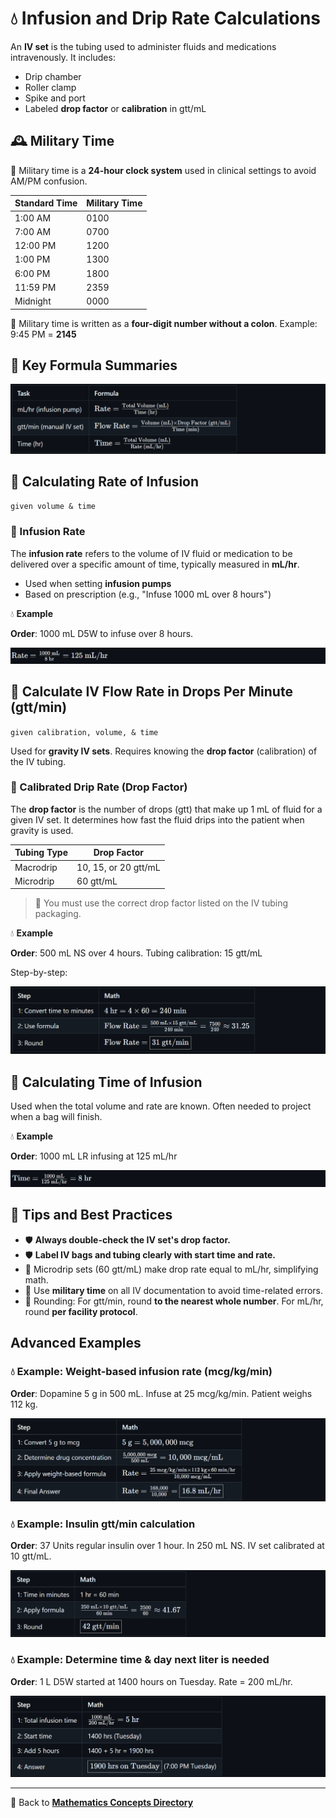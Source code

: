 # 💧 Infusion and Drip Rate Calculations

<!-- 
## Reference

Pharmacy Calculations, 6e; Morton Publishing | Chapter 29
-->

An **IV set** is the tubing used to administer fluids and medications intravenously. It includes:

- Drip chamber
- Roller clamp
- Spike and port
- Labeled **drop factor** or **calibration** in gtt/mL

## 🕰️ Military Time

📌 Military time is a **24-hour clock system** used in clinical settings to avoid AM/PM confusion.

| Standard Time | Military Time |
|---------------|----------------|
| 1:00 AM       | 0100           |
| 7:00 AM       | 0700           |
| 12:00 PM      | 1200           |
| 1:00 PM       | 1300           |
| 6:00 PM       | 1800           |
| 11:59 PM      | 2359           |
| Midnight      | 0000           |

🚨 Military time is written as a **four-digit number without a colon**. Example: 9:45 PM = **2145**

## 🔑 Key Formula Summaries

![key formulas](./img/flow_drip/key_formulas.PNG)
<!-- | Task | Formula |
|------|---------|
| mL/hr (infusion pump) | ${\text{Rate} = \frac{\text{Total Volume (mL)}}{\text{Time (hr)}} }$ |
| gtt/min (manual IV set) | ${\text{Flow Rate} = \frac{\text{Volume (mL)} \times \text{Drop Factor (gtt/mL)}}{\text{Time (min)}} }$ |
| Time (hr) | ${\text{Time} = \frac{\text{Total Volume (mL)}}{\text{Rate (mL/hr)}} }$ | -->

## 📘 Calculating Rate of Infusion

`given volume & time`

### 🧪 Infusion Rate

The **infusion rate** refers to the volume of IV fluid or medication to be delivered over a specific amount of time, typically measured in **mL/hr**.

- Used when setting **infusion pumps**
- Based on prescription (e.g., "Infuse 1000 mL over 8 hours")

💧 **Example**

**Order**: 1000 mL D5W to infuse over 8 hours.

![1000 ml / 8 hr = 125 ml/hr](./img/flow_drip/infusion_example.PNG)
<!-- $\text{Rate} = \frac{\text{1000 mL}}{\text{8 hr}} = \text{125 mL/hr}$ -->

## 📘 Calculate IV Flow Rate in Drops Per Minute (gtt/min)

`given calibration, volume, & time`

Used for **gravity IV sets**. Requires knowing the **drop factor** (calibration) of the IV tubing.

### 📏 Calibrated Drip Rate (Drop Factor)

The **drop factor** is the number of drops (gtt) that make up 1 mL of fluid for a given IV set. It determines how fast the fluid drips into the patient when gravity is used.

| Tubing Type | Drop Factor |
|-------------|-------------|
| Macrodrip   | 10, 15, or 20 gtt/mL |
| Microdrip   | 60 gtt/mL            |

> 🚨 You must use the correct drop factor listed on the IV tubing packaging.

💧 **Example**

**Order**: 500 mL NS over 4 hours. Tubing calibration: 15 gtt/mL

Step-by-step:

![drip rate example](./img/flow_drip/drip_example.PNG)
<!-- | Step | Math |
|------|------|
| 1: Convert time to minutes | ${4\ \text{hr} = 4 \times 60 = 240\ \text{min}}$ |
| 2: Use formula | ${\text{Flow Rate} = \frac{500\ \text{mL} \times 15\ \text{gtt/mL}}{240\ \text{min}} = \frac{7500}{240} \approx 31.25}$ |
| 3: Round | ${\text{Flow Rate} = \boxed{31\ \text{gtt/min}}}$ | -->

## 📘 Calculating Time of Infusion

Used when the total volume and rate are known. Often needed to project when a bag will finish.

💧 **Example**

**Order**: 1000 mL LR infusing at 125 mL/hr

![1000 mL / 125 mL/hr = 8 hr](./img/flow_drip/time_example.PNG)
<!-- $\text{Time} = \frac{1000\ \text{mL}}{125\ \text{mL/hr}} = 8\ \text{hr}$ -->

## 🚨 Tips and Best Practices

- 🛡️ **Always double-check the IV set's drop factor.**
- 🛡️ **Label IV bags and tubing clearly with start time and rate.**
- 📌 Microdrip sets (60 gtt/mL) make drop rate equal to mL/hr, simplifying math.
- 📌 Use **military time** on all IV documentation to avoid time-related errors.
- 🚨 Rounding: For gtt/min, round **to the nearest whole number**. For mL/hr, round **per facility protocol**.

## Advanced Examples

### 💧 Example: Weight-based infusion rate (mcg/kg/min)

**Order**: Dopamine 5 g in 500 mL. Infuse at 25 mcg/kg/min. Patient weighs 112 kg.

![example 1](./img/flow_drip/ex1.PNG)
<!-- | Step | Math |
|------|------|
| 1: Convert 5 g to mcg | ${\text{5 g} = 5,000,000\ \text{mcg}}$ |
| 2: Determine drug concentration | ${\frac{5,000,000\ \text{mcg}}{500\ \text{mL}} = 10,000\ \text{mcg/mL}}$ |
| 3: Apply weight-based formula | ${\text{Rate} = \frac{25\ \text{mcg/kg/min} \times 112\ \text{kg} \times 60\ \text{min/hr}}{10,000\ \text{mcg/mL}}}$ |
| 4: Final Answer | ${\text{Rate} = \frac{168,000}{10,000} = \boxed{16.8\ \text{mL/hr}}}$ | -->

### 💧 Example: Insulin gtt/min calculation

**Order**: 37 Units regular insulin over 1 hour. In 250 mL NS. IV set calibrated at 10 gtt/mL.

![example 2](./img/flow_drip/ex2.PNG)
<!-- | Step | Math |
|------|------|
| 1: Time in minutes | 1 hr = 60 min |
| 2: Apply formula | $\frac{250\ \text{mL} \times 10\ \text{gtt/mL}}{60\ \text{min}} = \frac{2500}{60} \approx 41.67$ |
| 3: Round | $\boxed{42\ \text{gtt/min}}$ | -->

### 💧 Example: Determine time & day next liter is needed

**Order**: 1 L D5W started at 1400 hours on Tuesday. Rate = 200 mL/hr.

![example 3](./img/flow_drip/ex3.PNG)
<!-- | Step | Math |
|------|------|
| 1: Total infusion time | ${\frac{1000\ \text{mL}}{200\ \text{mL/hr}} = 5\ \text{hr}}$ |
| 2: Start time | 1400 hrs (Tuesday) |
| 3: Add 5 hours | 1400 + 5 hr = 1900 hrs |
| 4: Answer | ${\boxed{\text{1900 hrs on Tuesday}}}$ (7:00 PM Tuesday) | -->

---

🔗 Back to [**Mathematics Concepts Directory**](./readme.md)
